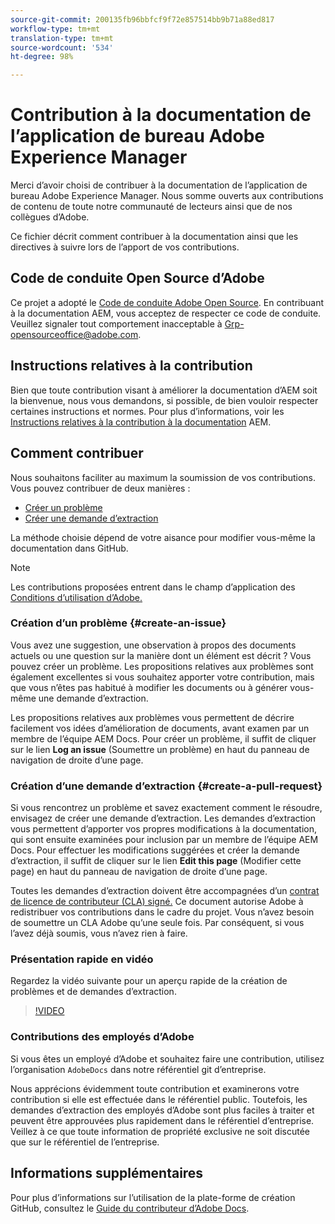 ```yaml
---
source-git-commit: 200135fb96bbfcf9f72e857514bb9b71a88ed817
workflow-type: tm+mt
translation-type: tm+mt
source-wordcount: '534'
ht-degree: 98%

---
```

# Contribution à la documentation de l’application de bureau Adobe Experience Manager

Merci d’avoir choisi de contribuer à la documentation de l’application de bureau Adobe Experience Manager. Nous somme ouverts aux contributions de contenu de toute notre communauté de lecteurs ainsi que de nos collègues d’Adobe.

Ce fichier décrit comment contribuer à la documentation ainsi que les directives à suivre lors de l’apport de vos contributions.

## Code de conduite Open Source d’Adobe

Ce projet a adopté le [Code de conduite Adobe Open Source](code-of-conduct.md). En contribuant à la documentation AEM, vous acceptez de respecter ce code de conduite. Veuillez signaler tout comportement inacceptable à
[Grp-opensourceoffice@adobe.com](mailto:Grp-opensourceoffice@adobe.com).

## Instructions relatives à la contribution

Bien que toute contribution visant à améliorer la documentation d’AEM soit la bienvenue, nous vous demandons, si possible, de bien vouloir respecter certaines instructions et normes. Pour plus d’informations, voir les [Instructions relatives à la contribution à la documentation](guidelines.md) AEM.

## Comment contribuer

Nous souhaitons faciliter au maximum la soumission de vos contributions. Vous pouvez contribuer de deux manières :

* [Créer un problème](#create-an-issue)
* [Créer une demande d’extraction](#create-a-pull-request)

La méthode choisie dépend de votre aisance pour modifier vous-même la documentation dans GitHub.

>[!NOTE]
>
>Les contributions proposées entrent dans le champ d’application des [Conditions d’utilisation d’Adobe.](https://www.adobe.com/fr/legal/terms.html)

### Création d’un problème {#create-an-issue}

Vous avez une suggestion, une observation à propos des documents actuels ou une question sur la manière dont un élément est décrit ? Vous pouvez créer un problème. Les propositions relatives aux problèmes sont également excellentes si vous souhaitez apporter votre contribution, mais que vous n’êtes pas habitué à modifier les documents ou à générer vous-même une demande d’extraction.

Les propositions relatives aux problèmes vous permettent de décrire facilement vos idées d’amélioration de documents, avant examen par un membre de l’équipe AEM Docs. Pour créer un problème, il suffit de cliquer sur le lien **Log an issue** (Soumettre un problème) en haut du panneau de navigation de droite d’une page.

### Création d’une demande d’extraction {#create-a-pull-request}

Si vous rencontrez un problème et savez exactement comment le résoudre, envisagez de créer une demande d’extraction. Les demandes d’extraction vous permettent d’apporter vos propres modifications à la documentation, qui sont ensuite examinées pour inclusion par un membre de l’équipe AEM Docs. Pour effectuer les modifications suggérées et créer la demande d’extraction, il suffit de cliquer sur le lien **Edit this page** (Modifier cette page) en haut du panneau de navigation de droite d’une page.

Toutes les demandes d’extraction doivent être accompagnées d’un [contrat de licence de contributeur (CLA) signé.](https://opensource.adobe.com/cla.html) Ce document autorise Adobe à redistribuer vos contributions dans le cadre du projet. Vous n’avez besoin de soumettre un CLA Adobe qu’une seule fois. Par conséquent, si vous l’avez déjà soumis, vous n’avez rien à faire.

### Présentation rapide en vidéo

Regardez la vidéo suivante pour un aperçu rapide de la création de problèmes et de demandes d’extraction.

>[!VIDEO](https://video.tv.adobe.com/v/27069)

### Contributions des employés d’Adobe

Si vous êtes un employé d’Adobe et souhaitez faire une contribution, utilisez l’organisation `AdobeDocs` dans notre référentiel git d’entreprise.

Nous apprécions évidemment toute contribution et examinerons votre contribution si elle est effectuée dans le référentiel public. Toutefois, les demandes d’extraction des employés d’Adobe sont plus faciles à traiter et peuvent être approuvées plus rapidement dans le référentiel d’entreprise. Veillez à ce que toute information de propriété exclusive ne soit discutée que sur le référentiel de l’entreprise.

## Informations supplémentaires

Pour plus d’informations sur l’utilisation de la plate-forme de création GitHub, consultez le [Guide du contributeur d’Adobe Docs](https://experienceleague.adobe.com/docs/contributor/contributor-guide/introduction.html).
